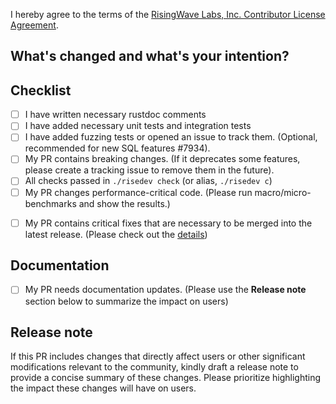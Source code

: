 I hereby agree to the terms of the [RisingWave Labs, Inc. Contributor License Agreement](https://gist.github.com/TennyZhuang/f00be7f16996ea48effb049aa7be4d66#file-rw_cla).

## What's changed and what's your intention?

<!--

**Please do not leave this empty!**

Please explain **IN DETAIL** what the changes are in this PR and why they are needed:

- Summarize your change (**mandatory**)
- How does this PR work? Need a brief introduction for the changed logic (optional)
- Describe clearly one logical change and avoid lazy messages (optional)
- Describe any limitations of the current code (optional)
- Refer to a related PR or issue link (optional)

-->

## Checklist

- [ ] I have written necessary rustdoc comments
- [ ] I have added necessary unit tests and integration tests
- [ ] I have added fuzzing tests or opened an issue to track them. (Optional, recommended for new SQL features #7934).
- [ ] My PR contains breaking changes. (If it deprecates some features, please create a tracking issue to remove them in the future).
- [ ] All checks passed in `./risedev check` (or alias, `./risedev c`)
- [ ] My PR changes performance-critical code. (Please run macro/micro-benchmarks and show the results.)
<!-- To manually trigger a benchmark, please check out [Notion](https://www.notion.so/risingwave-labs/Manually-trigger-nexmark-performance-dashboard-test-b784f1eae1cf48889b2645d020b6b7d3). -->
- [ ] My PR contains critical fixes that are necessary to be merged into the latest release. (Please check out the [details](https://github.com/risingwavelabs/risingwave/blob/main/CONTRIBUTING.md))

## Documentation

- [ ] My PR needs documentation updates. (Please use the **Release note** section below to summarize the impact on users)

## Release note

If this PR includes changes that directly affect users or other significant modifications relevant to the community, kindly draft a release note to provide a concise summary of these changes. Please prioritize highlighting the impact these changes will have on users.


<!--
Please create a release note for your changes.

Discuss technical details in the "What's changed" section, and
focus on the impact on users in the release note.

You should also mention the environment or conditions where the impact may occur.
-->

</details>
